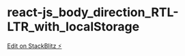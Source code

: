 # react-js_body_direction_RTL-LTR_with_localStorage

[Edit on StackBlitz ⚡️](https://stackblitz.com/edit/react-ts-dzdqxh)